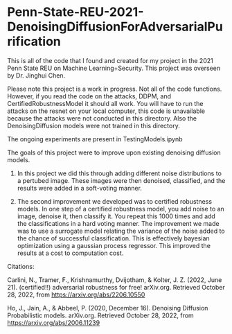 # Penn-State-REU-2021-DenoisingDiffusionForAdversarialPurification
This is all of the code that I found and created for my project in the 2021 Penn State REU on Machine Learning+Security. This project was overseen by Dr. Jinghui Chen.

Please note this project is a work in progress. Not all of the code functions. However, if you read the code on the attacks, DDPM, and CertifiedRobustnessModel it should all work. You will have to run the attacks on the resnet on your local computer, this code is unavailable because the attacks were not conducted in this directory. Also the DenoisingDiffusion models were not trained in this directory.

The ongoing experiments are present in TestingModels.ipynb

The goals of this project were to improve upon existing denoising diffusion models. 

1. In this project we did this through adding different noise distributions to a pertubed image. These images were then denoised, classified, and the results were added in a soft-voting manner.

2. The second improvement we developed was to certified robustness models. In one step of a certified robustness model, you add noise to an image, denoise it, then classify it. You repeat this 1000 times and add the classifications in a hard voting manner. The improvement we made was to use a surrogate model relating the variance of the noise added to the chance of successful classification. This is effectively bayesian optimization using a gaussian process regressor. This improved the results at a cost to computation cost.


Citations:

Carlini, N., Tramer, F., Krishnamurthy, Dvijotham, &amp; Kolter, J. Z. (2022, June 21). (certified!!) adversarial robustness for free! arXiv.org. Retrieved October 28, 2022, from https://arxiv.org/abs/2206.10550 

Ho, J., Jain, A., &amp; Abbeel, P. (2020, December 16). Denoising Diffusion Probabilistic models. arXiv.org. Retrieved October 28, 2022, from https://arxiv.org/abs/2006.11239 
